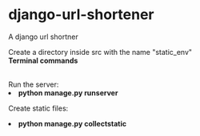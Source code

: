 # django-url-shortener
A django url shortner

Create a directory inside src with the name "static_env" 
<br>
<b>Terminal commands</b>

<br>
 Run the server: 
 <li> <b> python manage.py runserver </b></li>
 
 Create static files: 
 <li> <b>python manage.py collectstatic </b></li>
